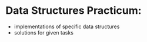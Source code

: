 # Data Structures Practicum:
  - implementations of specific data structures
  - solutions for given tasks
